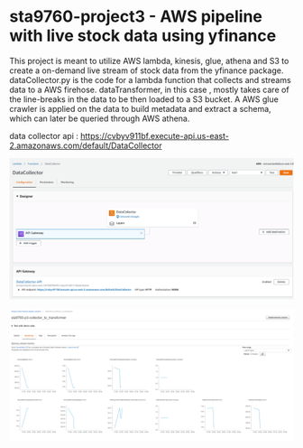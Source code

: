 # sta9760-project3 - AWS pipeline with live stock data using yfinance 

This project is meant to utilize AWS lambda, kinesis, glue, athena and S3 to create a on-demand live stream of stock data from the yfinance package. dataCollector.py is the code for a lambda function that collects and streams data to a AWS firehose. dataTransformer, in this case , mostly takes care of the line-breaks in the data to be then loaded to a S3 bucket. 
A AWS glue crawler is applied on the data to build metadata and extract a schema, which can later be queried through AWS athena.

data collector api : https://cvbyv911bf.execute-api.us-east-2.amazonaws.com/default/DataCollector


![Screenshot](datacollector.png)


![Screenshot](monitoring.png)


